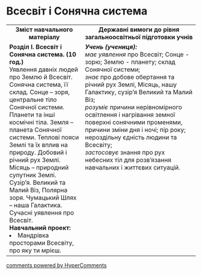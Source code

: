 <div id="hypercomments_widget" class="js-hypercomments-widget invisible"></div>

Всесвіт і Сонячна система
=============================================

<table>
  <tr>
    <td width="40%" align="center"><b>Зміст навчального матеріалу<b></td>
    <td width="60%" align="center"><b>Державні вимоги до рівня загальноосвітньої підготовки учнів</b></td>
  </tr>
  <tr>
    <td width="40%" style="vertical-align:top !important;">
    <b>Розділ I. Всесвіт і Сонячна система. (10 год.)</b><br>
    Уявлення давніх людей про Землю й Всесвіт.<br>
    Сонячна система, її склад. Сонце – зоря, центральне тіло Сонячної системи. Планети та інші космічні тіла. Земля – планета Сонячної системи. Теплові пояси Землі та їх вплив на природу. Добовий і річний рух Землі. Місяць – природний супутник Землі.<br>
    Сузір’я. Великий та Малий Віз, Полярна зоря. Чумацький Шлях – наша Галактика. Сучасні уявлення про Всесвіт.<br>
    <b>Навчальний проект:</b>
    <li>
    Мандрівка просторами Всесвіту, про яку ти мрієш.
    </li>
    </td>
    <td width="60%" style="vertical-align:top !important;">
    <i><b>Учень (учениця):</b></i><br>
  	<i>має уявлення</i> про Всесвіт; Сонце - зорю; Землю - планету; склад Сонячної системи;<br>
    <i>знає</i> про добове обертання та річний рух Землі, Місяць, нашу Галактику, сузір’я Великий та Малий Віз;<br>
    <i>розуміє</i> причини нерівномірного освітлення і нагрівання земної поверхні сонячними променями, причини зміни дня і ночі; пір року; нероздільну єдність людини та Всесвіту;<br>
    <i>застосовує</i> знання про рух небесних тіл для розв’язання навчальних і життєвих ситуацій.<br>
	</td>
  </tr>
</table>

<div class="js-hypercomments-container">
<a href="http://hypercomments.com" class="hc-link" title="comments widget">comments powered by HyperComments</a>
</div>